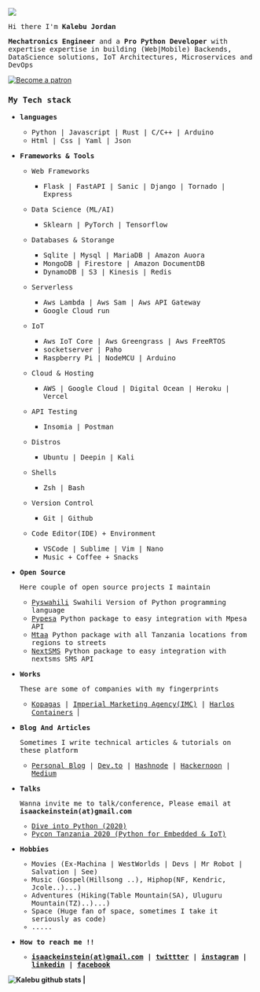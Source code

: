 
![](https://komarev.com/ghpvc/?username=kalebu)

<p><samp>Hi there I'm <b>Kalebu Jordan</b></samp></p>

<p><samp><b>Mechatronics Engineer</b> and a <b>Pro Python Developer</b> with expertise expertise in building (Web|Mobile) Backends, DataScience solutions, IoT Architectures, Microservices and DevOps</samp></p>

[![Become a patron](https://img.shields.io/static/v1.svg?label=Become%20a%20patron&message=🙏&color=e85b46&logo=patreon&logoColor=white&labelColor=e85b46)](https://www.patreon.com/kalebujordan)

<h3><samp>My Tech stack</samp></h3>
<ul>
    <li>
        <p><samp><b>languages</b></samp></p>
        <ul>
            <li><samp>Python | Javascript | Rust | C/C++ | Arduino </samp></li>
            <li><samp>Html | Css | Yaml | Json</samp></li>
        </ul>
    </li>
    <li>
        <p><samp><b>Frameworks & Tools</b></samp></p>
        <ul>
            <li>
                <p><samp>Web Frameworks</samp></p>
                <ul>
                    <li><samp>Flask | FastAPI | Sanic | Django | Tornado | Express</samp></li>
                </ul>
            <li>
                <p><samp>Data Science (ML/AI)</samp></p>
                <ul>
                    <li><samp>Sklearn | PyTorch | Tensorflow</samp></li>
                </ul>
            </li>
            <li>
                <p><samp> Databases & Storange</samp></p>
                <ul>
                    <li><samp> Sqlite | Mysql | MariaDB | Amazon Auora</samp></li>
                    <li><samp>MongoDB | Firestore | Amazon DocumentDB </samp></li>
                    <li><samp> DynamoDB | S3 | Kinesis |  Redis</samp></li>
                </ul>
                </li>
            <li>
                <p><samp>Serverless</samp></p>
                <ul>
                    <li><samp> Aws Lambda | Aws Sam | Aws API Gateway</samp></li>
                    <li><samp> Google Cloud run</samp></li>
                </ul>
                </li>
            <li>
                <p><samp>IoT</samp></p>
                <ul>
                    <li><samp>Aws IoT Core | Aws Greengrass | Aws FreeRTOS</samp></li>
                    <li><samp>socketserver | Paho </samp></li>
                    <li><samp> Raspberry Pi | NodeMCU | Arduino</samp></li>
                </ul>
            </li>
        <li>
            <p><samp> Cloud & Hosting</samp</p>
            <ul>
                <li><samp>AWS | Google Cloud | Digital Ocean | Heroku | Vercel </samp></li>
            </ul>
        </li>
        <li>
            <p><samp> API Testing</samp</p>
            <ul>
                <li><samp> Insomia | Postman </samp></li>
            </ul>
        </li>
        <li>
            <p><samp> Distros </samp</p>
            <ul>
                <li><samp> Ubuntu | Deepin | Kali </samp></li>
            </ul>
        </li>
        <li>
            <p><samp> Shells </samp</p>
            <ul>
                <li><samp> Zsh | Bash  </samp></li>
            </ul>
        </li>
        <li>
            <p><samp> Version Control </samp</p>
            <ul>
                <li><samp> Git | Github  </samp></li>
            </ul>
        </li>
        <li>
            <p><samp> Code Editor(IDE) + Environment </samp</p>
            <ul>
                <li><samp> VSCode | Sublime | Vim | Nano  </samp></li>
                <li><samp> Music + Coffee + Snacks
            </ul>
        </li>
        </ul>
    </li>
    <li>
        <p><samp><b> Open Source </b></samp></p>
        <p><samp> Here couple of open source projects I maintain</samp></p>
        <ul>
            <li><samp><a href = "https://github.com/Kalebu/pyswahili">Pyswahili</a> Swahili Version of Python programming language<samp></li>
            <li><samp><a href="https://github.com/Kalebu/pypesa">Pypesa</a> Python package to easy integration with Mpesa API</samp></li>
            <li><samp><a href="https://github.com/Kalebu/mtaa">Mtaa</a> Python package with all Tanzania locations from regions to streets </samp></li>
            <li><samp><a href="https://github.com/nextsms/nextsms">NextSMS</a> Python package to easy integration with nextsms SMS API</samp></li>
        </ul>
    </li>
    <li>
        <p><samp><b> Works </b></samp></p>
        <p><samp>These are some of companies with my fingerprints</samp></p>
        <ul>
            <li>
                <samp>
                <a href="https://www.kopagas.com/">Kopagas</a> |
                <a href="https://www.imc.co.tz/">Imperial Marketing Agency(IMC)</a> |
                <a href="https://www.linkedin.com/company/harlos-comp-limited/">Harlos Containers</a>
                </samp> |
            </li>
        </ul>
    </li>
    <li>
        <p><samp><b>Blog And Articles</b></samp></p>
        <p><samp>Sometimes I write technical articles & tutorials on these platform </samp></p>
        <ul>
            <li>
                <samp>
                <a href="https://kalebujordan.com/">Personal Blog</a> |
                <a href="https://dev.to/kalebu">Dev.to</a> |
                <a href="https://hashnode.com/@Kalebujordan">Hashnode</a> |
                <a href="https://hackernoon.com/u/kalebujordan">Hackernoon</a> |
                <a href="https://kalebujordan.medium.com/">Medium</a>
                </samp>
            </li>
        </ul>
    </li>
    <li>
        <p><samp><b> Talks  </b></samp></p>
        <p><samp> Wanna invite me to talk/conference, Please email at <b>isaackeinstein(at)gmail.com</b></samp></p>
        <ul>
            <samp>
            <li><a href = "https://medium.com/dive-into-python-3/interview-with-kalebu-jordan-diving-into-python-3-cb9498bdf798"> Dive into Python (2020) </a></li>
            <li><a href="https://www.youtube.com/watch?v=7BqeN--xHzY"> Pycon Tanzania 2020 (Python for Embedded & IoT)</a></li>
            </samp>
        </ul>
    <li>
        <p><samp><b> Hobbies </b></samp></p>
        <ul>
            <samp> 
            <li>Movies (Ex-Machina | WestWorlds | Devs | Mr Robot | Salvation | See)</li>
            <li>Music (Gospel(Hillsong ..), Hiphop(NF, Kendric, Jcole..)...)</li>
            <li>Adventures (Hiking(Table Mountain(SA), Uluguru Mountain(TZ)..)...)</li>
            <li>Space (Huge fan of space, sometimes I take it seriously as code)</li>
            <li>.....</li>
            </samp>
        </ul>
    </li>
    <li>
        <samp>
        <p><b>How to reach me !! <b><p>
        <ul>
            <li>
                <a href = "#">isaackeinstein(at)gmail.com</a> | 
                <a href = "https://twitter.com/j_kalebu">twittter</a> |
                <a href = "https://www.instagram.com/kalebu_jordan/">instagram</a> |
                <a href = "https://www.linkedin.com/in/kalebu-gwalugano/" >linkedin</a> |
                <a href = "https://web.facebook.com/kalebu.jordan">facebook</a> 
            </li>
        </ul>
        </samp>
    </li>
</ul>

![Kalebu github stats](https://github-readme-stats.vercel.app/api?username=kalebu&count_private=true&show_icons=true) **|**
